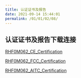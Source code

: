 ```yaml
---
title: 认证证书及报告
date: 2021-09-14 15:44:01
permalink: /01/01/02/08/
---
```

## 认证证书及报告下载连接

[RHF0M062_CE_Certification](https://wiki.risinghf.com/upload/pdf/RHF0M062_CE_Certification.zip)

[RHF0M062_FCC_Certification](https://wiki.risinghf.com/upload/pdf/RHF0M062_FCC_Certification.zip)

[RHF0M062_AITC_Certification](https://wiki.risinghf.com/upload/pdf/RHF0M062_AITC_Certification.zip)

